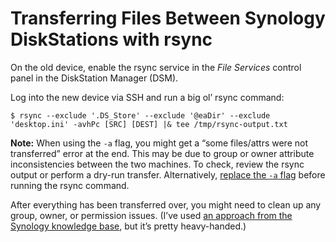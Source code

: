 <!---
# This file is distributed under the Creative Commons Attribution 4.0
# International License. To view a copy of this license, please visit
# <http://creativecommons.org/licenses/by/4.0/>.

collections:
  - 'notes'
  - 'synology-diskstation'
git: '$Metadata$'
template: _templates/note.html.twig
--->

Transferring Files Between Synology DiskStations with rsync
===========================================================

On the old device, enable the rsync service in the *File Services*
control panel in the DiskStation Manager (DSM).

Log into the new device via SSH and run a big ol’ rsync command:

``` shell
$ rsync --exclude '.DS_Store' --exclude '@eaDir' --exclude 'desktop.ini' -avhPc [SRC] [DEST] |& tee /tmp/rsync-output.txt
```

**Note:** When using the `-a` flag, you might get a “some files/attrs
were not transferred” error at the end. This may be due to group or
owner attribute inconsistencies between the two machines. To check,
review the rsync output or perform a dry-run transfer. Alternatively,
[replace the `-a` flag][] before running the rsync command.

After everything has been transferred over, you might need to clean up
any group, owner, or permission issues. (I’ve used [an approach from the
Synology knowledge base][], but it’s pretty heavy-handed.)

  [replace the `-a` flag]: <https://explainshell.com/explain?cmd=rsync+-a>
  [an approach from the Synology knowledge base]: <https://www.synology.com/en-us/knowledgebase/DSM/tutorial/Management/Revert_to_Windows_ACL_permission>
